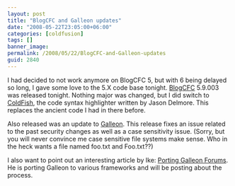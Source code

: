 ```yaml
---
layout: post
title: "BlogCFC and Galleon updates"
date: "2008-05-22T23:05:00+06:00"
categories: [coldfusion]
tags: []
banner_image: 
permalink: /2008/05/22/BlogCFC-and-Galleon-updates
guid: 2840
---
```


I had decided to not work anymore on BlogCFC 5, but with 6 being delayed so long, I gave some love to the 5.X code base tonight. <a href="http://blogcfc.riaforge.org">BlogCFC</a> 5.9.003 was released tonight. Nothing major was changed, but I did switch to <a href="http://coldfish.riaforge.org">ColdFish</a>, the code syntax highlighter written by Jason Delmore. This replaces the ancient code I had in there before. 

Also released was an update to <a href="http://galleon.riaforge.org">Galleon</a>. This release fixes an issue related to the past security changes as well as a case sensitivity issue. (Sorry, but you will never convince me case sensitive file systems make sense. Who in the heck wants a file named foo.txt and Foo.txt??)

I also want to point out an interesting article by Ike: <a href="http://ontap.riaforge.org/blog/index.cfm/2008/5/22/Galleon">Porting Galleon Forums</a>. He is porting Galleon to various frameworks and will be posting about the process.